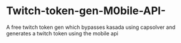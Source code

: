 # Twitch-token-gen-M0bile-API-
A free twitch token gen which bypasses kasada using capsolver and generates a twitch token using the mobile api
